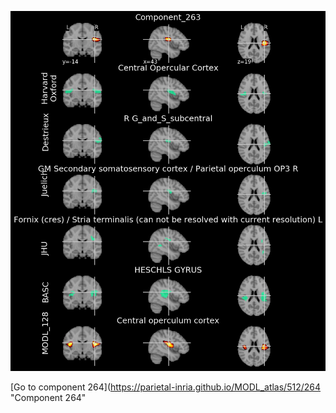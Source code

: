 


![263](preliminary/263.jpg "Component 263")

[Go to component 264](https://parietal-inria.github.io/MODL_atlas/512/264 "Component 264"